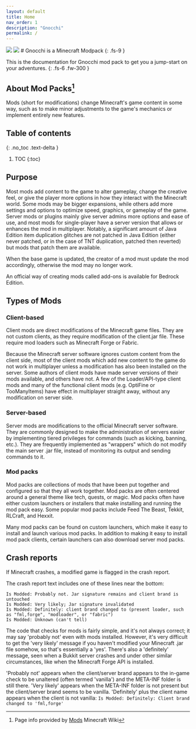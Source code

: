 ```yaml
---
layout: default
title: Home
nav_order: 1
description: "Gnocchi"
permalink: /
---
```

<img src="https://img.shields.io/github/license/cwcontur/gnocchi-modpack">
<img src="https://img.shields.io/badge/Mod%20Loader-Forge-blue">
# Gnocchi is a Minecraft Modpack
{: .fs-9 }

This is the documentation for Gnocchi mod pack to get you a jump-start on your adventures.
{: .fs-6 .fw-300 }

## About Mod Packs[^note]

Mods (short for modifications) change Minecraft​'s game content in some way, such as to make minor adjustments to the game's mechanics or implement entirely new features.

## Table of contents
{: .no_toc .text-delta }

1. TOC
{:toc}

## Purpose

Most mods add content to the game to alter gameplay, change the creative feel, or give the player more options in how they interact with the Minecraft world. Some mods may be bigger expansions, while others add more settings and options to optimize speed, graphics, or gameplay of the game. Server mods or plugins mainly give server admins more options and ease of use, and most mods for single-player have a server version that allows or enhances the mod in multiplayer. Notably, a significant amount of Java Edition item duplication glitches are not patched in Java Edition (either never patched, or in the case of TNT duplication, patched then reverted) but mods that patch them are available.

When the base game is updated, the creator of a mod must update the mod accordingly, otherwise the mod may no longer work.

An official way of creating mods called add-ons is available for Bedrock Edition.

## Types of Mods

### Client-based

Client mods are direct modifications of the Minecraft game files. They are not custom clients, as they require modification of the client.jar file. These require mod loaders such as Minecraft Forge or Fabric.

Because the Minecraft server software ignores custom content from the client side, most of the client mods which add new content to the game do not work in multiplayer unless a modification has also been installed on the server. Some authors of client mods have made server versions of their mods available, and others have not. A few of the Loader/API-type client mods and many of the functional client mods (e.g. OptiFine or TooManyItems) have effect in multiplayer straight away, without any modification on server side.

### Server-based

Server mods are modifications to the official Minecraft server software. They are commonly designed to make the administration of servers easier by implementing tiered privileges for commands (such as kicking, banning, etc.). They are frequently implemented as "wrappers" which do not modify the main server .jar file, instead of monitoring its output and sending commands to it.

### Mod packs

Mod packs are collections of mods that have been put together and configured so that they all work together. Mod packs are often centered around a general theme like tech, quests, or magic. Mod packs often have either custom launchers or installers that make installing and running the mod pack easy. Some popular mod packs include Feed The Beast, Tekkit, RLCraft, and Hexxit.

Many mod packs can be found on custom launchers, which make it easy to install and launch various mod packs. In addition to making it easy to install mod pack clients, certain launchers can also download server mod packs.

## Crash reports

If Minecraft crashes, a modified game is flagged in the crash report.

The crash report text includes one of these lines near the bottom:

```
Is Modded: Probably not. Jar signature remains and client brand is untouched
Is Modded: Very likely; Jar signature invalidated
Is Modded: Definitely: client brand changed to (present loader, such as "fml,forge", "modloader", or "fabric")
Is Modded: Unknown (can't tell)
```

The code that checks for mods is fairly simple, and it's not always correct; it may say 'probably not' even with mods installed. However, it's very difficult to get the 'very likely' message if you haven't modified your Minecraft .jar file somehow, so that's essentially a 'yes'. There's also a 'definitely' message, seen when a Bukkit server crashes and under other similar circumstances, like when the Minecraft Forge API is installed.

'Probably not' appears when the client/server brand appears to the in-game check to be unaltered (often termed 'vanilla') and the META-INF folder is still there. 'Very likely' appears when the META-INF folder is not present but the client/server brand seems to be vanilla. 'Definitely' plus the client name appears when the client is not vanilla:
`Is Modded: Definitely: Client brand changed to 'fml,forge'`

[^note]: Page info provided by [Mods](https://minecraft.fandom.com/wiki/Mods "minecraft.fandom.com/wiki/mods") Minecraft Wiki
